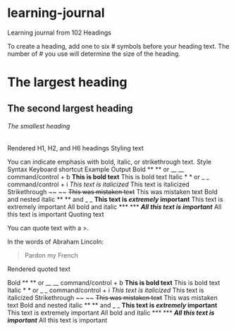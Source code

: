 # learning-journal
Learning journal from 102
Headings

To create a heading, add one to six # symbols before your heading text. The number of # you use will determine the size of the heading.

# The largest heading
## The second largest heading
###### The smallest heading

Rendered H1, H2, and H6 headings
Styling text

You can indicate emphasis with bold, italic, or strikethrough text.
Style 	Syntax 	Keyboard shortcut 	Example 	Output
Bold 	** ** or __ __ 	command/control + b 	**This is bold text** 	This is bold text
Italic 	* * or _ _ 	command/control + i 	*This text is italicized* 	This text is italicized
Strikethrough 	~~ ~~ 		~~This was mistaken text~~ 	This was mistaken text
Bold and nested italic 	** ** and _ _ 		**This text is _extremely_ important** 	This text is extremely important
All bold and italic 	*** *** 		***All this text is important*** 	All this text is important
Quoting text

You can quote text with a >.

In the words of Abraham Lincoln:

> Pardon my French

Rendered quoted text

Bold 	** ** or __ __ 	command/control + b 	**This is bold text** 	This is bold text
Italic 	* * or _ _ 	command/control + i 	*This text is italicized* 	This text is italicized
Strikethrough 	~~ ~~ 		~~This was mistaken text~~ 	This was mistaken text
Bold and nested italic 	** ** and _ _ 		**This text is _extremely_ important** 	This text is extremely important
All bold and italic 	*** *** 		***All this text is important*** 	All this text is important
